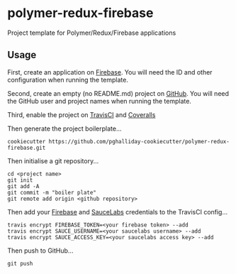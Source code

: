 # polymer-redux-firebase

Project template for Polymer/Redux/Firebase applications

## Usage

First, create an application on [Firebase](https://console.firebase.google.com). You will need the ID and other configuration when running the template.

Second, create an empty (no README.md) project on [GitHub](https://github.com). You will need the GitHub user and project names when running the template.

Third, enable the project on [TravisCI](https://travis-ci.org) and [Coveralls](https://coveralls.io)

Then generate the project boilerplate...

```shell
cookiecutter https://github.com/pghalliday-cookiecutter/polymer-redux-firebase.git
```

Then initialise a git repository...

```shell
cd <project name>
git init
git add -A
git commit -m "boiler plate"
git remote add origin <github repository>
```

Then add your [Firebase](https://console.firebase.google.com) and [SauceLabs](https://saucelabs.com) credentials to the TravisCI config...

```shell
travis encrypt FIREBASE_TOKEN=<your firebase token> --add
travis encrypt SAUCE_USERNAME=<your saucelabs username> --add
travis encrypt SAUCE_ACCESS_KEY=<your saucelabs access key> --add
```

Then push to GitHub...

```shell
git push
```
